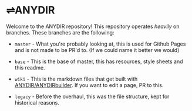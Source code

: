# ⇌ANYDIR

Welcome to the ANYDIR repository! This repository operates *heavily* on branches. These branches are the following:

- ``master`` - What you're probably looking at, this is used for Github Pages and is not made to be PR'd to. (If we could name it better we would)

- ``base`` - This is the base of master, this has resources, style sheets and this readme.

- ``wiki`` - This is the markdown files that get built with [ANYDIR/ANYDIRbuilder](https://github.com/ANYDIR/ANYDIRbuilder). If you want to edit a page, PR to this.

- ``legacy`` - Before the overhaul, this was the file structure, kept for historical reasons.